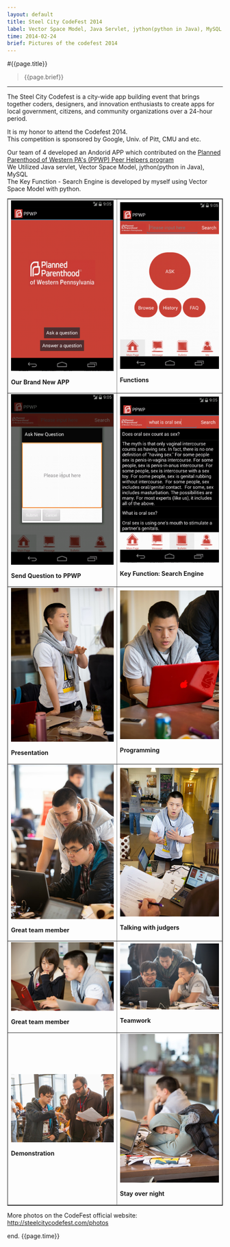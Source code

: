 ```yaml
---
layout: default
title: Steel City CodeFest 2014
label: Vector Space Model, Java Servlet, jython(python in Java), MySQL
time: 2014-02-24
brief: Pictures of the codefest 2014
---
```


#{{page.title}}
> {{page.brief}}
**************

The Steel City Codefest is a city-wide app building event that brings together coders, designers, and innovation enthusiasts to create apps for local government, citizens, and community organizations over a 24-hour period.  

It is my honor to attend the Codefest 2014.   
This competition is sponsored by Google, Univ. of Pitt, CMU and etc.   

Our team of 4 developed an Andorid APP which contributed on the [Planned Parenthood of Western PA's (PPWP) Peer Helpers program](http://www.plannedparenthood.org/western-pennsylvania/)  
We Utilized Java servlet, Vector Space Model, jython(python in Java), MySQL  
The Key Function - Search Engine is developed by myself using Vector Space Model with python.   

<table width="200" border="1">
  <tr>
    <td><img src="/images/codefest/demo1.png"><p><Strong>Our Brand New APP</strong></p></td>
    <td><img src="/images/codefest/demo2.png"><p><Strong>Functions</Strong></p></td>
  </tr>
<tr>
    <td><img src="/images/codefest/demo3.png"><p><Strong>Send Question to PPWP</Strong></p></td>
    <td><img src="/images/codefest/demo4.png"><p><Strong>Key Function: Search Engine</Strong></p></td>
  </tr>
  <tr>
    <td><img src="/images/codefest/201402241.jpg"><p><Strong>Presentation</Strong></p></td>
    <td><img src="/images/codefest/201402249.jpg"><p><Strong>Programming</Strong></p></td>
  </tr>
  <tr>
    <td><img src="/images/codefest/201402244.jpg"><p><Strong>Great team member</Strong></p></td>
	<td><img src="/images/codefest/201402246.jpg"><p><Strong>Talking with judgers</Strong></p></td>
  </tr>
  <tr>
    <td><img src="/images/codefest/201402245.jpg"><p><Strong>Great team member</Strong></p></td>
	<td><img src="/images/codefest/201402243.jpg"><p><Strong>Teamwork</Strong></p></td>
  </tr>
  <tr> 
    <td><img src="/images/codefest/201402247.jpg"><p><Strong>Demonstration</Strong></p></td>
	<td><img src="/images/codefest/201402248.jpg"><p><Strong>Stay over night</Strong></p></td>
  </tr>
</table>  


More photos on the CodeFest official website: <http://steelcitycodefest.com/photos>   


end.
{{page.time}}
